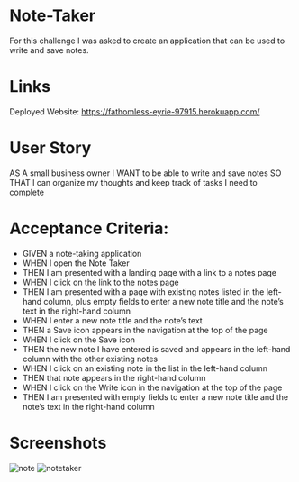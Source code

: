 # Note-Taker
For this challenge I was asked to create an application that can be used to write and save notes.

# Links
Deployed Website: https://fathomless-eyrie-97915.herokuapp.com/

# User Story
AS A small business owner
I WANT to be able to write and save notes
SO THAT I can organize my thoughts and keep track of tasks I need to complete

# Acceptance Criteria:
* GIVEN a note-taking application
* WHEN I open the Note Taker
* THEN I am presented with a landing page with a link to a notes page
* WHEN I click on the link to the notes page
* THEN I am presented with a page with existing notes listed in the left-hand column, plus empty fields to enter a new note title and the note’s text in the right-hand column
* WHEN I enter a new note title and the note’s text
* THEN a Save icon appears in the navigation at the top of the page
* WHEN I click on the Save icon
* THEN the new note I have entered is saved and appears in the left-hand column with the other existing notes
* WHEN I click on an existing note in the list in the left-hand column
* THEN that note appears in the right-hand column
* WHEN I click on the Write icon in the navigation at the top of the page
* THEN I am presented with empty fields to enter a new note title and the note’s text in the right-hand column

# Screenshots
 ![note](https://user-images.githubusercontent.com/96391351/175853899-33708a2b-4228-4d38-a2a5-683a15081ebe.png)
 ![notetaker](https://user-images.githubusercontent.com/96391351/175853910-18bf17ff-01fc-4b62-b910-0fac7452f808.png)
